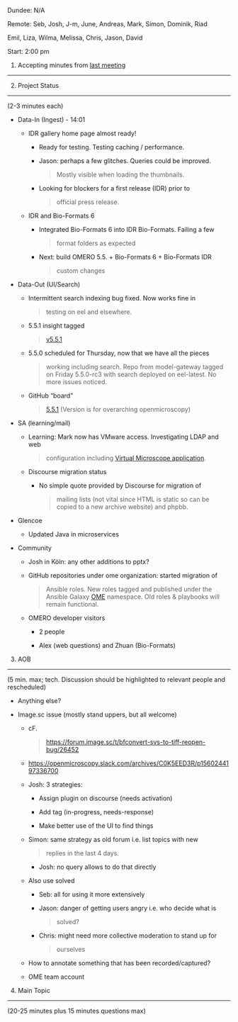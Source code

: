 Dundee: N/A

Remote: Seb, Josh, J-m, June, Andreas, Mark, Simon, Dominik, Riad

Emil, Liza, Wilma, Melissa, Chris, Jason, David

Start: 2:00 pm

1. Accepting minutes from [<u>last meeting</u>](https://drive.google.com/open?id=1TndXeC3wQSZVEaB5ZGpEAaPRl1QAufSI)
-------------------------------------------------------------------------------------------------------------------

2. Project Status
-----------------

(2-3 minutes each)

-   Data-In (Ingest) - 14:01

    -   IDR gallery home page almost ready!

        -   Ready for testing. Testing caching / performance.

        -   Jason: perhaps a few glitches. Queries could be improved.
            > Mostly visible when loading the thumbnails.

        -   Looking for blockers for a first release (IDR) prior to
            > official press release.

    -   IDR and Bio-Formats 6

        -   Integrated Bio-Formats 6 into IDR Bio-Formats. Failing a few
            > format folders as expected

        -   Next: build OMERO 5.5. + Bio-Formats 6 + Bio-Formats IDR
            > custom changes

-   Data-Out (UI/Search)

    -   Intermittent search indexing bug fixed. Now works fine in
        > testing on eel and elsewhere.

    -   5.5.1 insight tagged
        > [<u>v5.5.1</u>](https://github.com/ome/omero-insight/releases/tag/v5.5.1)

    -   5.5.0 scheduled for Thursday, now that we have all the pieces
        > working including search. Repo from model-gateway tagged on
        > Friday 5.5.0-rc3 with search deployed on eel-latest. No more
        > issues noticed.

    -   GitHub “board”
        > [<u>5.5.1</u>](https://github.com/orgs/ome/projects/1)
        > (Version is for overarching openmicroscopy)

-   SA (learning/mail)

    -   Learning: Mark now has VMware access. Investigating LDAP and web
        > configuration including [<u>Virtual Microscope
        > application</u>](https://github.com/ome/virtual-microscope).

    -   Discourse migration status

        -   No simple quote provided by Discourse for migration of
            > mailing lists (not vital since HTML is static so can be
            > copied to a new archive website) and phpbb.

-   Glencoe

    -   Updated Java in microservices

-   Community

    -   Josh in Köln: any other additions to pptx?

    -   GitHub repositories under ome organization: started migration of
        > Ansible roles. New roles tagged and published under the
        > Ansible Galaxy [<u>OME</u>](http://galaxy.ansible.com/ome)
        > namespace. Old roles & playbooks will remain functional.

    -   OMERO developer visitors

        -   2 people

        -   Alex (web questions) and Zhuan (Bio-Formats)

3. AOB
------

(5 min. max; tech. Discussion should be highlighted to relevant people
and rescheduled)

-   Anything else?

-   Image.sc issue (mostly stand uppers, but all welcome)

    -   cF.
        > [<u>https://forum.image.sc/t/bfconvert-svs-to-tiff-reopen-bug/26452</u>](https://forum.image.sc/t/bfconvert-svs-to-tiff-reopen-bug/26452)

    -   [<u>https://openmicroscopy.slack.com/archives/C0K5EED3R/p1560244197336700</u>](https://openmicroscopy.slack.com/archives/C0K5EED3R/p1560244197336700)

    -   Josh: 3 strategies:

        -   Assign plugin on discourse (needs activation)

        -   Add tag (in-progress, needs-response)

        -   Make better use of the UI to find things

    -   Simon: same strategy as old forum i.e. list topics with new
        > replies in the last 4 days.

        -   Josh: no query allows to do that directly

    -   Also use solved

        -   Seb: all for using it more extensively

        -   Jason: danger of getting users angry i.e. who decide what is
            > solved?

        -   Chris: might need more collective moderation to stand up for
            > ourselves

    -   How to annotate something that has been recorded/captured?

    -   OME team account

4. Main Topic
-------------

(20-25 minutes plus 15 minutes questions max)
